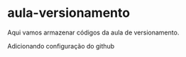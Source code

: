 # aula-versionamento
Aqui vamos armazenar códigos da aula de versionamento.

Adicionando configuração do github